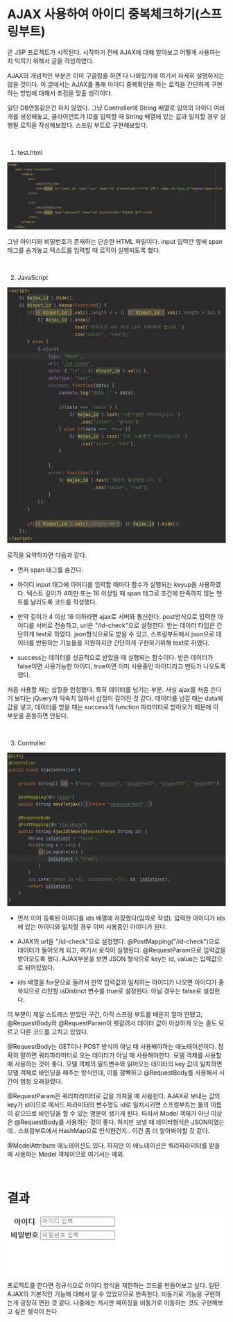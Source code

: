 # AJAX 사용하여 아이디 중복체크하기(스프링부트)

곧 JSP 프로젝트가 시작된다. 시작하기 전에 AJAX에 대해 알아보고 어떻게 사용하는지 익히기 위해서 글을 작성하였다.

AJAX의 개념적인 부분은 이미 구글링을 하면 다 나와있기에 여기서 자세히 설명하지는 않을 것이다. 이 글에서는 AJAX를 통해 아이디 중복확인을 하는 로직을 간단하게 구현하는 방법에 대해서 초점을 맞출 생각이다.

일단 DB연동같은건 하지 않았다. 그냥 Controller에 String 배열로 임의의 아이디 여러 개를 생성해놓고, 클라이언트가 ID를 입력할 때 String 배열에 있는 값과 일치할 경우 실행될 로직을 작성해보았다. 스프링 부트로 구현해보았다.

<br>

1. test.html

![](images/2021-11-07-22-11-41.png)

그냥 아이디와 비밀번호가 존재하는 단순한 HTML 파일이다. input 입력란 옆에 span태그를 숨겨놓고 텍스트를 입력할 때 로직이 실행되도록 했다.

<br>

2. JavaScript

![](images/2021-11-07-22-21-40.png)

로직을 요약하자면 다음과 같다.

- 먼저 span 태그를 숨긴다.

- 아이디 input 태그에 아이디를 입력할 때마다 함수가 실행되는 keyup을 사용하였다. 텍스트 길이가 4미만 또는 16 이상일 때 span 태그로 조건에 만족하지 않는 멘트를 날리도록 코드를 작성했다.

- 만약 길이가 4 이상 16 이하라면 ajax로 서버와 통신한다. post방식으로 입력한 아이디를 서버로 전송하고, url은 "/id-check"으로 설정한다. 받는 데이터 타입은 간단하게 text로 하였다. json형식으로도 받을 수 있고, 스프링부트에서 json으로 데이터를 반환하는 기능들을 지원하지만 간단하게 구현하기위해 text로 하였다.

- success는 데이터를 성공적으로 받았을 때 실행되는 함수이다. 받은 데이터가 false이면 사용가능한 아이디, true이면 이미 사용중인 아이디라고 멘트가 나오도록 했다.

처음 사용할 때는 삽질을 엄청했다. 특히 데이터를 넘기는 부분. 사실 ajax를 처음 쓴다기 보다는 jQuery가 익숙치 않아서 삽질이 길어진 것 같다. 데이터를 넘길 때는 data에 값을 넣고, 데이터를 받을 때는 success의 function 파라미터로 받아오기 때문에 이 부분을 혼동하면 안된다.

<br>

3. Controller

![](images/2021-11-07-22-24-25.png)

- 먼저 이미 등록된 아이디를 ids 배열에 저장했다(임의로 작성). 입력한 아이디가 ids에 있는 아이디와 일치할 경우 이미 사용중인 아이디가 된다.

- AJAX의 url을 "/id-check"으로 설정했다. @PostMapping("/id-check")으로 데이터가 들어오게 되고, 여기서 로직이 실행된다. @RequestParam으로 입력값을 받아오도록 했다. AJAX부분을 보면 JSON 형식으로 key는 id, value는 입력값으로 되어있었다.

- ids 배열을 for문으로 돌려서 만약 입력값과 일치하는 아이디가 나오면 아이디가 중복되므로 리턴할 isDistinct 변수를 true로 설정한다. 아닐 경우는 false로 설정한다.

이 부분이 제일 스트레스 받았던 구간, 아직 스프링 부트를 배운지 얼마 안됐고, @RequestBody와 @RequestParam이 헷갈려서 데이터 값이 이상하게 오는 줄도 모르고 다른 코드를 고치고 있었다.

@RequestBody는 GET이나 POST 방식이 아닐 때 사용해야하는 애노테이션이다. 정확히 말하면 쿼리파라미터로 오는 데이터가 아닐 때 사용해야한다. 모델 객체를 사용할 때 사용하는 것이 좋다. 모델 객체의 필드변수와 읽어오는 데이터의 key 값이 일치하면 모델 객체로 바인딩을 해주는 방식인데, 이를 깜빡하고 @RequestBody를 사용해서 시간이 엄청 오래걸렸다.

@RequestParam은 쿼리파라미터로 값을 가져올 때 사용한다. AJAX로 보내는 값의 key가 id이므로 메서드 파라미터의 변수명도 id로 일치시키면 스프링부트는 둘의 이름이 같으므로 바인딩을 할 수 있는 명분이 생기게 된다. 따라서 Model 객체가 아닌 이상은 @RequestBody를 사용하는 것이 좋다. 하지만 보낼 때 데이터형식은 JSON이였는데.. 스프링부트에서 HashMap으로 인식한건지.. 이건 좀 더 알아봐야할 것 같다.

@ModelAttribute 애노테이션도 있다. 하지만 이 애노테이션은 쿼리파라미터를 받을 때 사용하는 Model 객체이므로 여기서는 예외.

<br>

# 결과

![](images/result.gif)

프로젝트를 한다면 정규식으로 아이디 양식을 제한하는 코드를 만들어보고 싶다. 일단 AJAX의 기본적인 기능에 대해서 알 수 있었으므로 만족한다. 비동기로 기능을 구현하는게 굉장히 편한 것 같다. 나중에는 게시판 페이징을 비동기로 이동하는 것도 구현해보고 싶은 생각이 든다.
